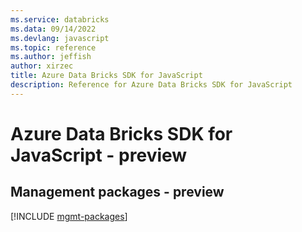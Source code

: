 ```yaml
---
ms.service: databricks
ms.data: 09/14/2022
ms.devlang: javascript
ms.topic: reference
ms.author: jeffish
author: xirzec
title: Azure Data Bricks SDK for JavaScript
description: Reference for Azure Data Bricks SDK for JavaScript
---
```

# Azure Data Bricks SDK for JavaScript - preview

## Management packages - preview
[!INCLUDE [mgmt-packages](data-bricks-mgmt-index.md)]